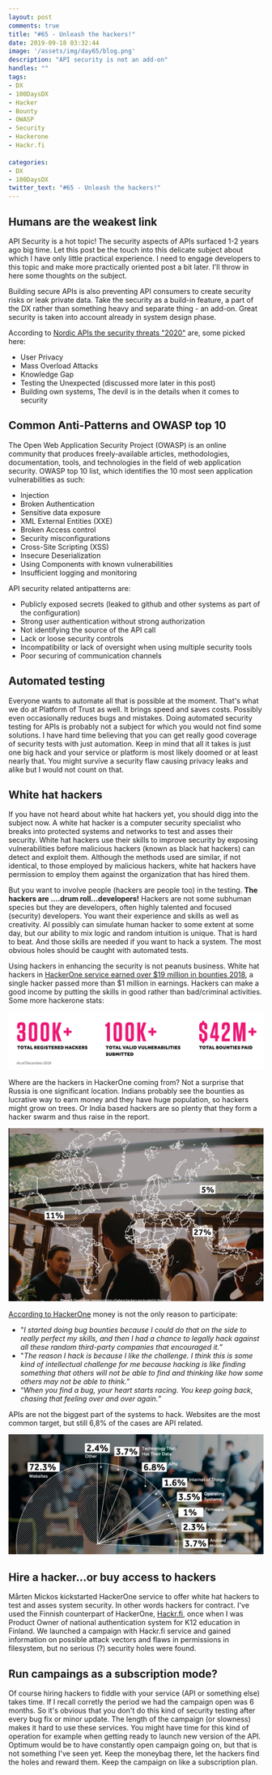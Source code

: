 ```yaml
---
layout: post
comments: true
title: "#65 - Unleash the hackers!"
date: 2019-09-18 03:32:44
image: '/assets/img/day65/blog.png'
description: "API security is not an add-on"
handles: "" 
tags:
- DX 
- 100DaysDX
- Hacker
- Bounty
- OWASP
- Security
- Hackerone
- Hackr.fi

categories:
- DX
- 100DaysDX
twitter_text: "#65 - Unleash the hackers!"
---
```


## Humans are the weakest link

API Security is a hot topic! The security aspects of APIs surfaced 1-2 years ago big time. Let this post be the touch into this delicate subject about which I have only little practical experience. I need to engage developers to this topic and make more practically oriented post a bit later. I'll throw in here some thoughts on the subject. 

Building secure APIs is also preventing API consumers to create security risks or leak private data. Take the security as a build-in feature, a part of the DX rather than something heavy and separate thing - an add-on. Great security is taken into account already in system design phase.  

According to [Nordic APIs the security threats "2020"](https://nordicapis.com/top-api-security-threats-in-2020-expert-panel-interview/) are, some picked here: 
- User Privacy
- Mass Overload Attacks
- Knowledge Gap
- Testing the Unexpected (discussed more later in this post)
- Building own systems, The devil is in the details when it comes to security


## Common Anti-Patterns and OWASP top 10

The Open Web Application Security Project (OWASP) is an online community that produces freely-available articles, methodologies, documentation, tools, and technologies in the field of web application security. OWASP top 10 list, which identifies the 10 most seen application vulnerabilities as such:

- Injection
- Broken Authentication
- Sensitive data exposure
- XML External Entities (XXE)
- Broken Access control
- Security misconfigurations
- Cross-Site Scripting (XSS)
- Insecure Deserialization
- Using Components with known vulnerabilities
- Insufficient logging and monitoring

API security related antipatterns are:

- Publicly exposed secrets (leaked to github and other systems as part of the configuration) 
- Strong user authentication without strong authorization
- Not identifying the source of the API call
- Lack or loose security controls
- Incompatibility or lack of oversight when using multiple security tools
- Poor securing of communication channels

## Automated testing

Everyone wants to automate all that is possible at the moment. That's what we do at Platform of Trust as well. It brings speed and saves costs. Possibly even occasionally reduces bugs and mistakes. Doing automated security testing for APIs is probably not a subject for which you would not find some solutions. I have hard time believing that you can get really good coverage of security tests with just automation. Keep in mind that all it takes is just one big hack and your service or platform is most likely doomed or at least nearly that. You might survive a security flaw causing privacy leaks and alike but I would not count on that. 

## White hat hackers

If you have not heard about white hat hackers yet, you should digg into the subject now. A white hat hacker is a computer security specialist who breaks into protected systems and networks to test and asses their security. White hat hackers use their skills to improve security by exposing vulnerabilities before malicious hackers (known as black hat hackers) can detect and exploit them. Although the methods used are similar, if not identical, to those employed by malicious hackers, white hat hackers have permission to employ them against the organization that has hired them. 

But you want to involve people (hackers are people too) in the testing. **The hackers are ....drum roll...developers!** Hackers are not some subhuman species but they are developers, often highly talented and focused (security) developers. You want their experience and skills as well as creativity. AI possibly can simulate human hacker to some extent at some day, but our ability to mix logic and random intuition is unique. That is hard to beat. And those skills are needed if you want to hack a system. The most obvious holes should be caught with automated tests. 

Using hackers in enhancing the security is not peanuts business. White hat hackers in [HackerOne service earned over $19 million in bounties 2018](https://www.hackerone.com/resources/the-2019-hacker-report), a single hacker passed more than $1 million in earnings. Hackers can make a good income by putting the skills in good rather than bad/criminal activities. Some more hackerone stats: 

<img itemprop="image" src="/assets/img/day65/hackerone.png" alt="{{site.name}}"/>

Where are the hackers in HackerOne coming from? Not a surprise that Russia is one significant location. Indians probably see the bounties as lucrative way to earn money and they have huge population, so hackers might grow on trees. Or India based hackers are so plenty that they form a hacker swarm and thus raise in the report. 

<img itemprop="image" src="/assets/img/day65/hackerone2.png" alt="{{site.name}}"/>

[According to HackerOne](https://www.hackerone.com/resources/the-2019-hacker-report) money is not the only reason to participate: 

- "_I started doing bug bounties because I could do that on the side to really perfect my skills, and then I had a chance to legally hack against all these random third-party companies that encouraged it._”
- "_The reason I hack is because I like the challenge. I think this is some kind of intellectual challenge for me because hacking is like finding something that others will not be able to find and thinking like how some others may not be able to think._”
- “_When you find a bug, your heart starts racing. You keep going back, chasing that feeling over and over again._”

APIs are not the biggest part of the systems to hack. Websites are the most common target, but still 6,8% of the cases are API related. 

<img itemprop="image" src="/assets/img/day65/hackerone3.png" alt="{{site.name}}"/>


## Hire a hacker...or buy access to hackers

Mårten Mickos kickstarted HackerOne service to offer white hat hackers to test and asses system security. In other words hackers for contract. I've used the Finnish counterpart of HackerOne, [Hackr.fi](https://hackr.fi/), once when I was Product Owner of national authentication system for K12 education in Finland. We launched a campaign with Hackr.fi service and gained information on possible attack vectors and flaws in permissions in filesystem, but no serious (?) security holes were found. 

## Run campaings as a subscription mode?

Of course hiring hackers to fiddle with your service (API or something else) takes time. If I recall corretly the period we had the campaign open was 6 months. So it's obvious that you don't do this kind of security testing after every bug fix or minor update. The length of the campaign (or slowness) makes it hard to use these services. You might have time for this kind of operation for example when getting ready to launch new version of the API. Optimum would be to have constantly open campaign going on, but that is not something I've seen yet. Keep the moneybag there, let the hackers find the holes and reward them. Keep the campaign on like a subscription plan. 